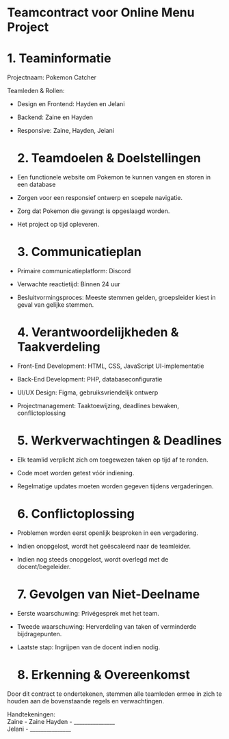 # Teamcontract voor Online Menu Project

# 1\. Teaminformatie

Projectnaam: Pokemon Catcher

Teamleden & Rollen:

* Design en Frontend: Hayden en Jelani  
* Backend: Zaine en Hayden  
* Responsive: Zaine, Hayden, Jelani

  # 2\. Teamdoelen & Doelstellingen

* Een functionele website om Pokemon te kunnen vangen en storen in een database  
* Zorgen voor een responsief ontwerp en soepele navigatie.  
* Zorg dat Pokemon die gevangt is opgeslaagd worden.  
* Het project op tijd opleveren.

  # 3\. Communicatieplan

* Primaire communicatieplatform: Discord  
* Verwachte reactietijd: Binnen 24 uur  
* Besluitvormingsproces: Meeste stemmen gelden, groepsleider kiest in geval van gelijke stemmen.

  # 4\. Verantwoordelijkheden & Taakverdeling

* Front-End Development: HTML, CSS, JavaScript UI-implementatie  
* Back-End Development: PHP, databaseconfiguratie  
* UI/UX Design: Figma, gebruiksvriendelijk ontwerp  
* Projectmanagement: Taaktoewijzing, deadlines bewaken, conflictoplossing

  # 

  # 5\. Werkverwachtingen & Deadlines

* Elk teamlid verplicht zich om toegewezen taken op tijd af te ronden.  
* Code moet worden getest vóór indiening.  
* Regelmatige updates moeten worden gegeven tijdens vergaderingen.

  # 6\. Conflictoplossing

* Problemen worden eerst openlijk besproken in een vergadering.  
* Indien onopgelost, wordt het geëscaleerd naar de teamleider.  
* Indien nog steeds onopgelost, wordt overlegd met de docent/begeleider.

  # 7\. Gevolgen van Niet-Deelname

* Eerste waarschuwing: Privégesprek met het team.  
* Tweede waarschuwing: Herverdeling van taken of verminderde bijdragepunten.  
* Laatste stap: Ingrijpen van de docent indien nodig.

  # 8\. Erkenning & Overeenkomst

Door dit contract te ondertekenen, stemmen alle teamleden ermee in zich te houden aan de bovenstaande regels en verwachtingen.

Handtekeningen:  
Zaine  \- Zaine 
Hayden \- \_\_\_\_\_\_\_\_\_\_\_\_\_\_\_  
Jelani \-  \_\_\_\_\_\_\_\_\_\_\_\_\_\_\_

